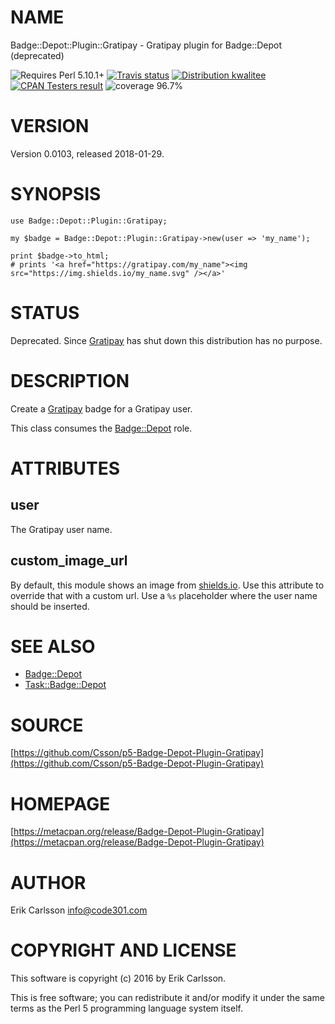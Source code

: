 # NAME

Badge::Depot::Plugin::Gratipay - Gratipay plugin for Badge::Depot (deprecated)

<div>
    <p>
    <img src="https://img.shields.io/badge/perl-5.10.1+-blue.svg" alt="Requires Perl 5.10.1+" />
    <a href="https://travis-ci.org/Csson/p5-Badge-Depot-Plugin-Gratipay"><img src="https://api.travis-ci.org/Csson/p5-Badge-Depot-Plugin-Gratipay.svg?branch=master" alt="Travis status" /></a>
    <a href="http://cpants.cpanauthors.org/release/CSSON/Badge-Depot-Plugin-Gratipay-0.0103"><img src="http://badgedepot.code301.com/badge/kwalitee/CSSON/Badge-Depot-Plugin-Gratipay/0.0103" alt="Distribution kwalitee" /></a>
    <a href="http://matrix.cpantesters.org/?dist=Badge-Depot-Plugin-Gratipay%200.0103"><img src="http://badgedepot.code301.com/badge/cpantesters/Badge-Depot-Plugin-Gratipay/0.0103" alt="CPAN Testers result" /></a>
    <img src="https://img.shields.io/badge/coverage-96.7%-yellow.svg" alt="coverage 96.7%" />
    </p>
</div>

# VERSION

Version 0.0103, released 2018-01-29.

# SYNOPSIS

    use Badge::Depot::Plugin::Gratipay;

    my $badge = Badge::Depot::Plugin::Gratipay->new(user => 'my_name');

    print $badge->to_html;
    # prints '<a href="https://gratipay.com/my_name"><img src="https://img.shields.io/my_name.svg" /></a>'

# STATUS

Deprecated. Since [Gratipay](https://gratipay.com) has shut down this distribution has no purpose.

# DESCRIPTION

Create a [Gratipay](https://gratipay.com) badge for a Gratipay user.

This class consumes the [Badge::Depot](https://metacpan.org/pod/Badge::Depot) role.

# ATTRIBUTES

## user

The Gratipay user name.

## custom\_image\_url

By default, this module shows an image from [shields.io](https://shields.io). Use this attribute to override that with a custom url. Use a `%s` placeholder where the user name should be inserted.

# SEE ALSO

- [Badge::Depot](https://metacpan.org/pod/Badge::Depot)
- [Task::Badge::Depot](https://metacpan.org/pod/Task::Badge::Depot)

# SOURCE

[https://github.com/Csson/p5-Badge-Depot-Plugin-Gratipay](https://github.com/Csson/p5-Badge-Depot-Plugin-Gratipay)

# HOMEPAGE

[https://metacpan.org/release/Badge-Depot-Plugin-Gratipay](https://metacpan.org/release/Badge-Depot-Plugin-Gratipay)

# AUTHOR

Erik Carlsson <info@code301.com>

# COPYRIGHT AND LICENSE

This software is copyright (c) 2016 by Erik Carlsson.

This is free software; you can redistribute it and/or modify it under
the same terms as the Perl 5 programming language system itself.
